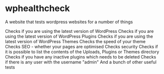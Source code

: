 # wphealthcheck
A website that tests wordpress websites for a number of things

Checks if you are using the latest version of WordPress
Checks if you are using the latest version of WordPress Plugins
Checks if you are using the latest version of WordPress Themes
Checks the speed of your theme
Checks SEO - whether your pages are optimised
Checks security
Checks if it is possible to list the contents of the Uploads, Plugins or Themes directory
Checks if you have any inactive plugins which needs to be deleted
Checks if there is any user with the username "admin"
And a bunch of other useful tests
